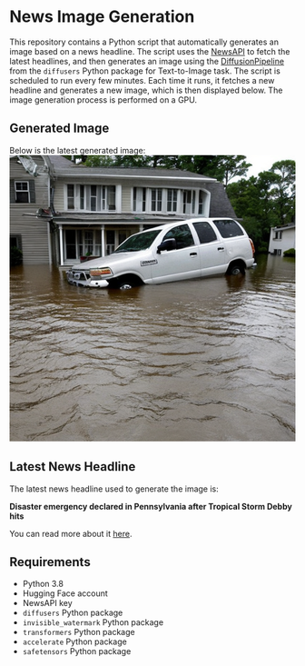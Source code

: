 # News Image Generation
This repository contains a Python script that automatically generates an image based on a news headline. The script uses the [NewsAPI](https://newsapi.org/) to fetch the latest headlines, and then generates an image using the [DiffusionPipeline](https://github.com/huggingface/diffusers) from the `diffusers` Python package for Text-to-Image task.
The script is scheduled to run every few minutes. Each time it runs, it fetches a new headline and generates a new image, which is then displayed below. The image generation process is performed on a GPU.

## Generated Image
Below is the latest generated image:
![Generated Image](image.png)

## Latest News Headline
The latest news headline used to generate the image is:

**Disaster emergency declared in Pennsylvania after Tropical Storm Debby hits**

You can read more about it [here](https://news.google.com/rss/articles/CBMiyAFBVV95cUxNUTY3OWdLU2pxck94NDRmbnVKbXAwbDdUbFJSSHJ2UDg2TnRHenRfVGFJNVJtbm1KWk95eUJoXzc4eHI4QXJzVEhkbl82bkhMamJWa2dLc1AxV1dXdEVHSXlIQzAtX1FqNWtoQTIyNWdoYU1pdmRzR0FLa3Rnb3JxS1liV0Y0b2QtMnNEbmpBTFRSTFpvZzJwTk1QU1cxb09Sc2h2R3RRSEY5UFNVTkFoTWhiM3V3Qi1DZUhwcTFmNDMwR18wQ2dpbg?oc=5).

## Requirements
- Python 3.8
- Hugging Face account
- NewsAPI key
- `diffusers` Python package
- `invisible_watermark` Python package
- `transformers` Python package
- `accelerate` Python package
- `safetensors` Python package
